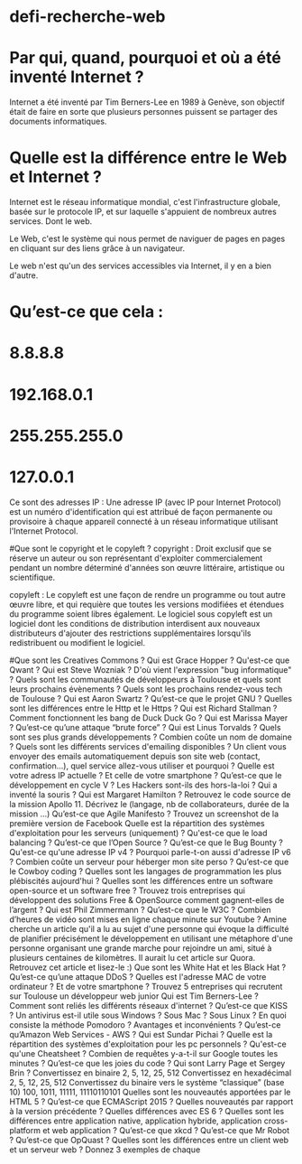 # defi-recherche-web

# Par qui, quand, pourquoi et où a été inventé Internet ?
Internet a été inventé par Tim Berners-Lee en 1989 à Genève, son objectif était de faire en sorte que plusieurs personnes puissent se partager des documents informatiques.

# Quelle est la différence entre le Web et Internet ?
Internet est le réseau informatique mondial, c'est l'infrastructure globale, basée sur le protocole IP, et sur laquelle s'appuient de nombreux autres services. Dont le web.

Le Web, c'est le système qui nous permet de naviguer de pages en pages en cliquant sur des liens grâce à un navigateur.

Le web n'est qu'un des services accessibles via Internet, il y en a bien d'autre.

# Qu’est-ce que cela :
# 8.8.8.8
# 192.168.0.1
# 255.255.255.0
# 127.0.0.1

Ce sont des adresses IP : Une adresse IP (avec IP pour Internet Protocol) est un numéro d'identification qui est attribué de façon permanente ou provisoire à chaque appareil connecté à un réseau informatique utilisant l'Internet Protocol.

#Que sont le copyright et le copyleft ?
copyright :
Droit exclusif que se réserve un auteur ou son représentant d'exploiter commercialement pendant un nombre déterminé d'années son œuvre littéraire, artistique ou scientifique.

copyleft :
Le copyleft est une façon de rendre un programme ou tout autre œuvre libre, et qui requière que toutes les versions modifiées et étendues du programme soient libres également. Le logiciel sous copyleft est un logiciel dont les conditions de distribution interdisent aux nouveaux distributeurs d'ajouter des restrictions supplémentaires lorsqu'ils redistribuent ou modifient le logiciel. 


#Que sont les Creatives Commons ?
	Qui est Grace Hopper ?
	Qu'est-ce que Qwant ?
	Qui est Steve Wozniak ?
	D'où vient l'expression "bug informatique" ?
	Quels sont les communautés de développeurs à Toulouse et quels sont leurs prochains évènements ?
	Quels sont les prochains rendez-vous tech de Toulouse ?
	Qui est Aaron Swartz ?
	Qu’est-ce que le projet GNU ?
	Quelles sont les différences entre le Http et le Https ?
	Qui est Richard Stallman ?
	Comment fonctionnent les bang de Duck Duck Go ?
	Qui est Marissa Mayer ?
	Qu’est-ce qu’une attaque “brute force” ?
	Qui est Linus Torvalds ?
	Quels sont ses plus grands développements ?
	Combien coûte un nom de domaine ?
	Quels sont les différents services d'emailing disponibles ?
	Un client vous envoyer des emails automatiquement depuis son site web (contact, confirmation...), quel service allez-vous utiliser et pourquoi ?
	Quelle est votre adress IP actuelle ?
	Et celle de votre smartphone ?
	Qu’est-ce que le développement en cycle V ?
	Les Hackers sont-ils des hors-la-loi ?
	Qui a inventé la souris ?
	Qui est Margaret Hamilton ?
	Retrouvez le code source de la mission Apollo 11.
	Décrivez le (langage, nb de collaborateurs, durée de la mission ...)
	Qu’est-ce que Agile Manifesto ?
	Trouvez un screenshot de la première version de Facebook
	Quelle est la répartition des systèmes d'exploitation pour les serveurs (uniquement) ?
	Qu'est-ce que le load balancing ?
	Qu’est-ce que l’Open Source ?
	Qu’est-ce que le Bug Bounty ?
	Qu'est-ce qu'une adresse IP v4 ?
	Pourquoi parle-t-on aussi d'adresse IP v6 ?
	Combien coûte un serveur pour héberger mon site perso ?
	Qu’est-ce que le Cowboy coding ?
	Quelles sont les langages de programmation les plus plébiscités aujourd'hui ?
	Quelles sont les différences entre un software open-source et un software free ?
	Trouvez trois entreprises qui développent des solutions Free & OpenSource
	comment gagnent-elles de l’argent ?
	Qui est Phil Zimmermann ?
	Qu’est-ce que le W3C ?
	Combien d’heures de vidéo sont mises en ligne chaque minute sur Youtube ?
	Amine cherche un article qu'il a lu au sujet d'une personne qui évoque la difficulté de planifier précisément le développement en utilisant une métaphore d'une personne organisant une grande marche pour rejoindre un ami, situé à plusieurs centaines de kilomètres. Il aurait lu cet article sur Quora. Retrouvez cet article et lisez-le :)
	Que sont les White Hat et les Black Hat ?
	Qu’est-ce qu’une attaque DDoS ?
	Quelles est l'adresse MAC de votre ordinateur ?
	Et de votre smartphone ?
	Trouvez 5 entreprises qui recrutent sur Toulouse un développeur web junior
	Qui est Tim Berners-Lee ?
	Comment sont reliés les différents réseaux d'internet ?
	Qu’est-ce que KISS ?
	Un antivirus est-il utile sous Windows ? Sous Mac ? Sous Linux ?
	En quoi consiste la méthode Pomodoro ? Avantages et inconvénients ?
	Qu’est-ce qu’Amazon Web Services - AWS ?
	Qui est Sundar Pichai ?
	Quelle est la répartition des systèmes d'exploitation pour les pc personnels ?
	Qu'est-ce qu'une Cheatsheet ?
	Combien de requêtes y-a-t-il sur Google toutes les minutes ?
	Qu’est-ce que les joies du code ?
	Qui sont Larry Page et Sergey Brin ?
	Convertissez en binaire
	2, 5, 12, 25, 512
	Convertissez en hexadécimal
	2, 5, 12, 25, 512
	Convertissez du binaire vers le système “classique” (base 10)
	100, 1011, 11111, 11110110101
	Quelles sont les nouveautés apportées par le HTML 5 ?
	Qu’est-ce que ECMAScript 2015 ?
	Quelles nouveautés par rapport à la version précédente ?
	Quelles différences avec ES 6 ?
	Quelles sont les différences entre application native, application hybride, application cross-platform et web application ?
	Qu’est-ce que xkcd ?
	Qu’est-ce que Mr Robot ?
	Qu’est-ce que OpQuast ?
	Quelles sont les différences entre un client web et un serveur web ?
	Donnez 3 exemples de chaque